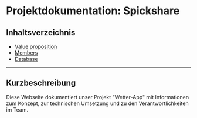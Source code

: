 # Projektdokumentation: Spickshare

## Inhaltsverzeichnis
- [Value proposition](value-proposition.md)
- [Members](members.md)
- [Database](db.md)

---

## Kurzbeschreibung
Diese Webseite dokumentiert unser Projekt "Wetter-App" mit Informationen zum Konzept, zur technischen Umsetzung und zu den Verantwortlichkeiten im Team.
